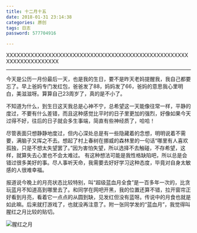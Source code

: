 ```yaml
---
title: 十二月十五
date: 2018-01-31 23:14:38
categories: 原创
tags: 日志
password: 577704916

---
```

XXXXXXXXXXXXXXXXXXXXXXXXXXXXXXXXXXXXXXXXXXXXXXXXXXXXXXXXXXXXXXXXXXX
_ _ _



今天是公历一月份最后一天，也是我的生日，要不是昨天老妈提醒我，我自己都要忘了。早上爸妈专门发红包，爸爸发了88，妈妈发了66，爸妈的意思我心里明白，美滋滋呀。算算自己23周岁了，真的是不小了。

不知道为什么，到生日这天我总是心神不宁，总希望这一天能像往常一样，平静的度过，不要有什么差错，而且这种感觉比平时的日子里更加的强烈，好像如果今天过得不好，往后的日子就会多生事端，简直有些神经质了，哈哈！

尽管表面只想静静地度过，但内心深处总是有一些隐藏着的念想，明明说着不需要，满脑子又挥之不去。想起了村上春树在挪威的森林里的一句话“哪里有人喜欢孤独，只是不想太失望罢了。”因为害怕失望，所以选择不去触碰，不存希望，这样，就算失去心里也不会太难过。 有这种想法可能是我性格缺陷吧，所以总是会错过很多美好的事。尽人事听天命，我需要去好好学习这种态度，毕竟对自身太敏感的人很难幸福。

报道说今晚上的月亮状态比较特别，叫“超级蓝血月全食”是一百多年一次的，比贪玩蓝月不知道高到哪里去了。和同学在网吧开黑，我的位置还算不错，拉开窗帘正好看到月亮，看着它一点点的从圆到缺，见发红但没有蓝呀。传说中的月食也就是如此嘛。后来就打游戏了，也就没再注意了。附一张同学发的“蓝血月”，我觉得叫腥红之月比较的贴切。

![腥红之月](http://ohl8u210m.bkt.clouddn.com/xhzy.jpg)